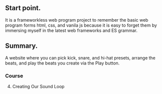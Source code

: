 ## Start point.

It is a frameworkless web program project to remember the basic web program forms html, css, and vanila js because it is easy to forget them by immersing myself in the latest web frameworks and ES grammar.

## Summary.

A website where you can pick kick, snare, and hi-hat presets, arrange the beats, and play the beats you create via the Play button.

### Course

4. Creating Our Sound Loop
